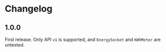 # Changelog

## 1.0.0
First release. Only API `v1` is supported, and `EnergySocket` and `KWhMeter` are untested.

